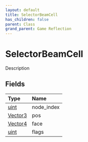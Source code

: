 ```yaml
---
layout: default
title: SelectorBeamCell
has_children: false
parent: Class
grand_parent: Game Reflection
---
```

# SelectorBeamCell
Description 

## Fields

| Type | Name |
|:-------------|:--------------|
| [uint](/docs/game-reflection/components/uint) | node_index |
| [Vector3](/docs/game-reflection/classes/vector3) | pos |
| [Vector4](/docs/game-reflection/classes/vector4) | face |
| [uint](/docs/game-reflection/components/uint) | flags |

